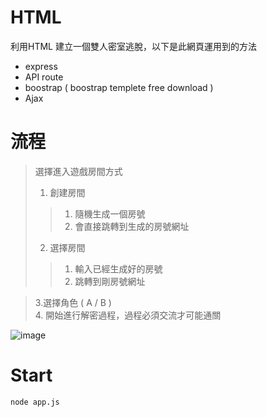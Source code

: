 # HTML
利用HTML 建立一個雙人密室逃脫，以下是此網頁運用到的方法
+ express
+ API route
+ boostrap ( boostrap templete free download )
+ Ajax


# 流程
> 選擇進入遊戲房間方式
> 1. 創建房間
>> 1. 隨機生成一個房號   
>> 2. 會直接跳轉到生成的房號網址
> 2. 選擇房間
>> 1. 輸入已經生成好的房號    
>> 2. 跳轉到剛房號網址   

> 3.選擇角色 ( A / B )   
> 4. 開始進行解密過程，過程必須交流才可能通關

![image](https://user-images.githubusercontent.com/56072039/150492558-17688cc1-b622-4358-b9b4-507ab687b616.png)

# Start
```
node app.js
```
